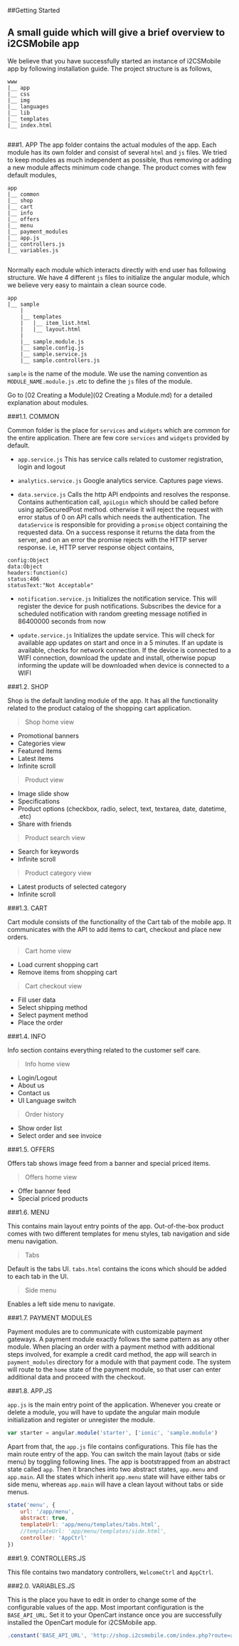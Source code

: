 ##Getting Started

A small guide which will give a brief overview to i2CSMobile app
----

We believe that you have successfully started an instance of i2CSMobile app by following installation guide. The project structure is as follows,

```
www
|__ app
|__ css
|__ img
|__ languages
|__ lib
|__ templates
|__ index.html
    
```

###1. APP
The app folder contains the actual modules of the app. Each module has its own folder and consist of several `html` and `js` files. We tried to keep modules as much independent as possible, thus removing or adding a new module affects minimum code change. The product comes with few default modules,

```
app
|__ common
|__ shop
|__ cart
|__ info
|__ offers
|__ menu
|__ payment_modules
|__ app.js
|__ controllers.js
|__ variables.js
    
```

Normally each module which interacts directly with end user has following structure. We have 4 different `js` files to initialize the angular module, which we believe very easy to maintain a clean source code.

```
app
|__ sample
	|
    |__ templates
	|	|__ item_list.html
	|	|__ layout.html
	|
	|__ sample.module.js
	|__ sample.config.js
	|__ sample.service.js
	|__ sample.controllers.js
```	

`sample` is the name of the module. We use the naming convention as `MODULE_NAME.module.js` .etc to define the `js` files of the module. 

Go to [02 Creating a Module](02 Creating a Module.md) for a detailed explanation about modules.

###1.1. COMMON

Common folder is the place for `services` and `widgets` which are common for the entire application. There are few core `services` and `widgets` provided by default.

* `app.service.js`
This has service calls related to customer registration, login and logout

* `analytics.service.js`
Google analytics service. Captures page views.

* `data.service.js`
Calls the http API endpoints and resolves the response. Contains authentication call, `apiLogin` which should be called before using apiSecuredPost method. otherwise it will reject the request with error status of 0 on API calls which needs the authentication. The `dataService` is responsible for providing a `promise` object containing the requested data. On a success response it returns the data from the server, and on an error the promise rejects with the HTTP server response. i.e, HTTP server response object contains,

```
config:Object
data:Object
headers:function(c)
status:406
statusText:"Not Acceptable"
```

* `notification.service.js`
Initializes the notification service. This will register the device for push notifications. Subscribes the device for a scheduled notification with random greeting message notified in 86400000 seconds from now

* `update.service.js`
Initializes the update service. This will check for available app updates on start and once in a 5 minutes. If an update is available, checks for network connection. If the device is connected to a WIFI connection, download the update and install, otherwise popup informing the update will be downloaded when device is connected to a WIFI

###1.2. SHOP

Shop is the default landing module of the app. It has all the functionality related to the product catalog of the shopping cart application.

> Shop home view

* Promotional banners
* Categories view
* Featured items
* Latest items
* Infinite scroll

> Product view

* Image slide show
* Specifications
* Product options (checkbox, radio, select, text, textarea, date, datetime, .etc)
* Share with friends

> Product search view

* Search for keywords
* Infinite scroll

> Product category view

* Latest products of selected category
* Infinite scroll

###1.3. CART

Cart module consists of the functionality of the Cart tab of the mobile app. It communicates with the API to add items to cart, checkout and place new orders. 

> Cart home view

* Load current shopping cart
* Remove items from shopping cart

> Cart checkout view

* Fill user data
* Select shipping method
* Select payment method
* Place the order

###1.4. INFO

Info section contains everything related to the customer self care. 

> Info home view

* Login/Logout
* About us
* Contact us
* UI Language switch

> Order history

* Show order list
* Select order and see invoice

###1.5. OFFERS

Offers tab shows image feed from a banner and special priced items.

> Offers home view

* Offer banner feed
* Special priced products

###1.6. MENU

This contains main layout entry points of the app. Out-of-the-box product comes with two different templates for menu styles, tab navigation and side menu navigation.

> Tabs

Default is the tabs UI. `tabs.html` contains the icons which should be added to each tab in the UI.

> Side menu

Enables a left side menu to navigate.

###1.7. PAYMENT MODULES

Payment modules are to communicate with customizable payment gateways. A payment module exactly follows the same pattern as any other module. When placing an order with a payment method with additional steps involved, for example a credit card method, the app will search in `payment_modules` directory for a module with that payment code. The system will route to the `home` state of the payment module, so that user can enter additional data and proceed with the checkout.

###1.8. APP.JS

`app.js` is the main entry point of the application. Whenever you create or delete a module, you will have to update the angular main module initialization and register or unregister the module.

```javascript
var starter = angular.module('starter', ['ionic', 'sample.module')
```

Apart from that, the `app.js` file contains configurations. This file has the main route entry of the app. You can switch the main layout (tabs or side menu) by toggling following lines. The app is bootstrapped from an abstract state called `app`. Then it branches into two abstract states, `app.menu` and `app.main`. All the states which inherit `app.menu` state will have either tabs or side menu, whereas `app.main` will have a clean layout without tabs or side menus.  

```javascript
state('menu', {
	url: '/app/menu',
	abstract: true,
	templateUrl: 'app/menu/templates/tabs.html',
	//templateUrl: 'app/menu/templates/side.html',
	controller: 'AppCtrl'
})
```


###1.9. CONTROLLERS.JS

This file contains two mandatory controllers, `WelcomeCtrl` and `AppCtrl`. 

###2.0. VARIABLES.JS

This is the place you have to edit in order to change some of the configurable values of the app. Most important configuration is the `BASE_API_URL`. Set it to your OpenCart instance once you are successfully installed the OpenCart module for i2CSMobile app.

```javascript
.constant('BASE_API_URL', 'http://shop.i2csmobile.com/index.php?route=api2')
```
